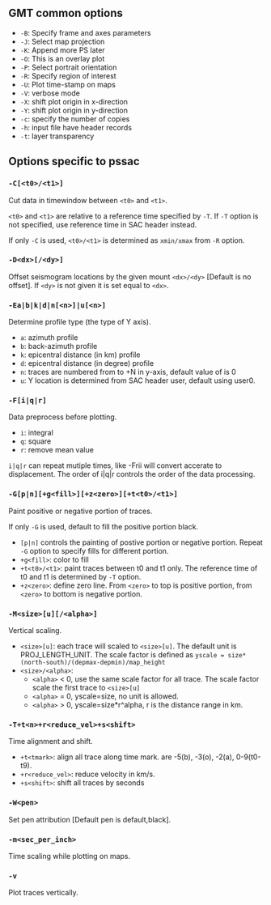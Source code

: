 ## GMT common options

- `-B`: Specify frame and axes parameters
- `-J`: Select map projection
- `-K`: Append more PS later
- `-O`: This is an overlay plot
- `-P`: Select portrait orientation
- `-R`: Specify region of interest
- `-U`: Plot time-stamp on maps
- `-V`: verbose mode
- `-X`: shift plot origin in x-direction
- `-Y`: shift plot origin in y-direction
- `-c`: specify the number of copies
- `-h`: input file have header records
- `-t`: layer transparency

## Options specific to pssac

### `-C[<t0>/<t1>]`

Cut data in timewindow between `<t0>` and `<t1>`.

`<t0>` and `<t1>` are relative to a reference time specified by `-T`. If `-T` option is not specified, use reference time in SAC header instead.

If only `-C` is used, `<t0>/<t1>` is determined as `xmin/xmax` from `-R` option.

### `-D<dx>[/<dy>]`

Offset seismogram locations by the given mount `<dx>/<dy>` [Default is no offset]. If `<dy>` is not given it is set equal to `<dx>`.

###  `-Ea|b|k|d|n[<n>]|u[<n>]`

Determine profile type (the type of Y axis).

- `a`: azimuth profile
- `b`: back-azimuth profile
- `k`: epicentral distance (in km) profile
- `d`: epicentral distance (in degree) profile
- `n`: traces are numbered from <n> to <n>+N in y-axis, default value of <n> is 0
- `u`: Y location is determined from SAC header user<n>, default using user0.

### `-F[i|q|r]`

Data preprocess before plotting.

- `i`: integral
- `q`: square
- `r`: remove mean value

`i|q|r` can repeat mutiple times, like -Frii will convert accerate to displacement. The order of i|q|r controls the order of the data processing.

### `-G[p|n][+g<fill>][+z<zero>][+t<t0>/<t1>]`

Paint positive or negative portion of traces.

If only `-G` is used, default to fill the positive portion black.

- `[p|n]` controls the painting of postive portion or negative portion. Repeat `-G` option to specify fills for different portion.
- `+g<fill>`: color to fill
- `+t<t0>/<t1>`: paint traces between t0 and t1 only. The reference time of t0 and t1 is determined by `-T` option.
- `+z<zero>`: define zero line. From `<zero>` to top is positive portion, from `<zero>` to bottom is negative portion.

### `-M<size>[u][/<alpha>]`

Vertical scaling.

- `<size>[u]`: each trace will scaled to `<size>[u]`. The default unit is PROJ_LENGTH_UNIT. The scale factor is defined as `yscale = size*(north-south)/(depmax-depmin)/map_height`
- `<size>/<alpha>`:
  - `<alpha>` < 0, use the same scale factor for all trace. The scale factor scale the first trace to `<size>[u]`
  - `<alpha>` = 0, yscale=size, no unit is allowed.
  - `<alpha>` > 0, yscale=size*r^alpha, r is the distance range in km.

### `-T+t<n>+r<reduce_vel>+s<shift>`

Time alignment and shift.

- `+t<tmark>`: align all trace along time mark. <tmark> are -5(b), -3(o), -2(a), 0-9(t0-t9).
- `+r<reduce_vel>`: reduce velocity in km/s.
- `+s<shift>`: shift all traces by <shift> seconds

### `-W<pen>`

Set pen attribution [Default pen is default,black].

### `-m<sec_per_inch>`

Time scaling while plotting on maps.

### `-v`

Plot traces vertically.
